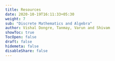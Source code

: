 ```yaml
---
title: Resources
date: 2020-10-19T16:11:33+05:30
weight: 7
sub: "Discrete Mathematics and Algebra"
author: Vishal Dongre, Tanmay, Varun and Shivam
showToc: true
TocOpen: false
draft: false
hidemeta: false
disableShare: false
---
```

